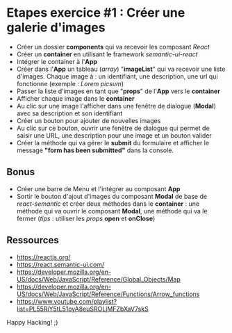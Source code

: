 # Etapes  exercice #1 : Créer une galerie d'images

 - Créer un dossier **components** qui va recevoir les composant *React*
 - Créer un **container** en utilisant le framework *semantic-ui-react*
 - Intégrer le container à l'**App**
 - Créer dans l'**App** un tableau (*array*) "**imageList**" qui va recevoir une liste d'images. Chaque image à : un identifiant, une description, une url qui fonctionne (exemple : *Lorem picsum*)
 - Passer la liste d'images en tant que "**props**" de l'**App** vers le **container**
 - Afficher chaque image dans le **container** 
 - Au clic sur une image l'afficher dans une fenêtre de dialogue (**Modal**) avec sa description et son identifiant
 - Créer un bouton pour ajouter de nouvelles images
 - Au clic sur ce bouton, ouvrir une fenêtre de dialogue qui permet de saisir une URL, une description pour une image et un bouton valider
 - Créer la méthode qui va gérer le **submit** du formulaire et afficher le message **"form has been submitted"** dans la console.


## Bonus
 - Créer une barre de Menu et l'intégrer au composant **App**
 - Sortir le bouton d'ajout d'images du composant **Modal** de base de *react-semantic* et créer deux méthodes dans le **container** : une méthode qui va ouvrir le composant **Modal**, une méthode qui va le fermer (*tips* : utiliser les *props* **open** et **onClose**)

## Ressources
 - https://reactjs.org/
 - https://react.semantic-ui.com/
 - https://developer.mozilla.org/en-US/docs/Web/JavaScript/Reference/Global_Objects/Map
 - https://developer.mozilla.org/en-US/docs/Web/JavaScript/Reference/Functions/Arrow_functions
 - https://www.youtube.com/playlist?list=PL55RiY5tL51oyA8euSROLjMFZbXaV7skS

 Happy Hacking! ;)